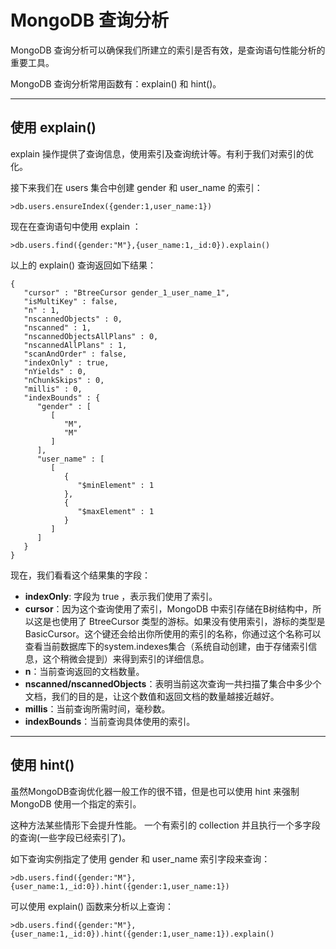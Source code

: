 # MongoDB 查询分析

MongoDB 查询分析可以确保我们所建立的索引是否有效，是查询语句性能分析的重要工具。

MongoDB 查询分析常用函数有：explain() 和 hint()。

------

## 使用 explain()

explain 操作提供了查询信息，使用索引及查询统计等。有利于我们对索引的优化。

接下来我们在 users 集合中创建 gender 和 user_name 的索引：

```
>db.users.ensureIndex({gender:1,user_name:1})
```

现在在查询语句中使用 explain ：

```
>db.users.find({gender:"M"},{user_name:1,_id:0}).explain()
```

以上的 explain() 查询返回如下结果：

```
{
   "cursor" : "BtreeCursor gender_1_user_name_1",
   "isMultiKey" : false,
   "n" : 1,
   "nscannedObjects" : 0,
   "nscanned" : 1,
   "nscannedObjectsAllPlans" : 0,
   "nscannedAllPlans" : 1,
   "scanAndOrder" : false,
   "indexOnly" : true,
   "nYields" : 0,
   "nChunkSkips" : 0,
   "millis" : 0,
   "indexBounds" : {
      "gender" : [
         [
            "M",
            "M"
         ]
      ],
      "user_name" : [
         [
            {
               "$minElement" : 1
            },
            {
               "$maxElement" : 1
            }
         ]
      ]
   }
}
```

现在，我们看看这个结果集的字段：

- **indexOnly**: 字段为 true ，表示我们使用了索引。
- **cursor**：因为这个查询使用了索引，MongoDB 中索引存储在B树结构中，所以这是也使用了 BtreeCursor 类型的游标。如果没有使用索引，游标的类型是 BasicCursor。这个键还会给出你所使用的索引的名称，你通过这个名称可以查看当前数据库下的system.indexes集合（系统自动创建，由于存储索引信息，这个稍微会提到）来得到索引的详细信息。
- **n**：当前查询返回的文档数量。
- **nscanned/nscannedObjects**：表明当前这次查询一共扫描了集合中多少个文档，我们的目的是，让这个数值和返回文档的数量越接近越好。
- **millis**：当前查询所需时间，毫秒数。
- **indexBounds**：当前查询具体使用的索引。

------

## 使用 hint()

虽然MongoDB查询优化器一般工作的很不错，但是也可以使用 hint 来强制 MongoDB 使用一个指定的索引。

这种方法某些情形下会提升性能。 一个有索引的 collection 并且执行一个多字段的查询(一些字段已经索引了)。

如下查询实例指定了使用 gender 和 user_name 索引字段来查询：

```
>db.users.find({gender:"M"},{user_name:1,_id:0}).hint({gender:1,user_name:1})
```

可以使用 explain() 函数来分析以上查询：

```
>db.users.find({gender:"M"},{user_name:1,_id:0}).hint({gender:1,user_name:1}).explain()
```